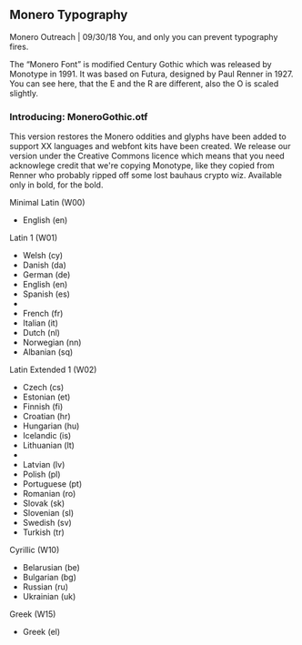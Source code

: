 ## Monero Typography
Monero Outreach | 09/30/18
You, and only you can prevent typography fires.

The “Monero Font” is modified Century Gothic which was released by Monotype in 1991. It was based on Futura, designed by Paul Renner in 1927. You can see here, that the E and the R are different, also the O is scaled slightly.

### Introducing: MoneroGothic.otf

This version restores the Monero oddities and glyphs have been added to support XX languages and webfont kits have been created. We release our version under the Creative Commons licence which means that you need acknowlege credit that we're copying Monotype, like they copied from Renner who probably ripped off some lost bauhaus crypto wiz. Available only in bold, for the bold.

Minimal Latin (W00)
- English (en)

Latin 1 (W01)
- Welsh (cy)
- Danish (da)
- German (de)
- English (en)
- Spanish (es)
-
- French (fr)
- Italian (it)
- Dutch (nl)
- Norwegian (nn)
- Albanian (sq)


Latin Extended 1 (W02)
- Czech (cs)
- Estonian (et)
- Finnish (fi)
- Croatian (hr)
- Hungarian (hu)
- Icelandic (is)
- Lithuanian (lt)
-
- Latvian (lv)
- Polish (pl)
- Portuguese (pt)
- Romanian (ro)
- Slovak (sk)
- Slovenian (sl)
- Swedish (sv)
- Turkish (tr)

Cyrillic (W10)
- Belarusian (be)
- Bulgarian (bg)
- Russian (ru)
- Ukrainian (uk)

Greek (W15) 	
- Greek (el)
